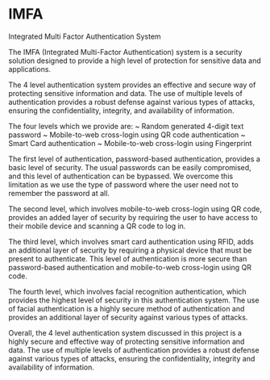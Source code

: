 # IMFA
Integrated Multi Factor Authentication System 

The IMFA (Integrated Multi-Factor Authentication) system is a security solution designed to provide a high level of protection for sensitive data and applications. 

The 4 level authentication system provides an effective and secure way of protecting sensitive information and data. The use of multiple levels of authentication provides a robust defense against various types of attacks, ensuring the confidentiality, integrity, and availability of information.

The four levels which we provide are:
~ Random generated 4-digit text password
~ Mobile-to-web cross-login using QR code authentication
~ Smart Card authentication
~ Mobile-to-web cross-login using Fingerprint 

The first level of authentication, password-based authentication, provides a basic level of security. The usual passwords can be easily compromised, and this level of authentication can be bypassed. We overcome this limitation as we use the type of password where the user need not to remember the password at all. 

The second level, which involves mobile-to-web cross-login using QR code, provides an added layer of security by requiring the user to have access to their mobile device and scanning a QR code to log in.

The third level, which involves smart card authentication using RFID, adds an additional layer of security by requiring a physical device that must be present to authenticate. This level of authentication is more secure than password-based authentication and mobile-to-web cross-login using QR code.

The fourth level, which involves facial recognition authentication, which provides the highest level of security in this authentication system. The use of facial authentication is a highly secure method of authentication and provides an additional layer of security against various types of attacks.

Overall, the 4 level authentication system discussed in this project is a highly secure and effective way of protecting sensitive information and data. The use of multiple levels of authentication provides a robust defense against various types of attacks, ensuring the confidentiality, integrity and availability of information.

